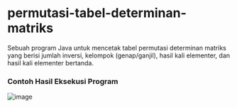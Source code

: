 # permutasi-tabel-determinan-matriks
Sebuah program Java untuk mencetak tabel permutasi determinan matriks yang berisi jumlah inversi, kelompok (genap/ganjil), hasil kali elementer, dan hasil kali elementer bertanda.
### Contoh Hasil Eksekusi Program
![image](https://github.com/mfazrinizar/permutasi-tabel-determinan-matriks/assets/43740735/308bc183-94fb-4fac-8f6a-9a1fb2fb3249)
